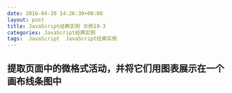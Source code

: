 ```yaml
---
date: 2016-04-30 14:26:30+00:00
layout: post
title: JavaScript经典实例 示例19-3
categories: JavaScript经典实例
tags:  JavaScript  JavaScript经典实例
---
```

提取页面中的微格式活动，并将它们用图表展示在一个画布线条图中
----------------

<html>
    <head>
        <title>Microformats</title>
        <script type="text/javascript">
            window.onload = function() {
                var events = document.querySelectorAll('[class="vevent"]'),
                    v = events,
                    days = new Array();
                
                for (var i = 0; i < events.length; i++) {
                    var dstart = events[i].querySelectorAll('[class="dtstart"]'),
                        dt;
                    
                    if (dstart[0].tagName === 'SPAN') {
                        if (dstart[0].textContent) {
                            dt = dstart[0].textContent;
                        } else {
                            dt = dstart[0].innerText;
                        }
                    } else if (dstart[0].tagName === 'ABBR') {
                        dt = dstart[0].title;
                    }
                    
                    var day = parseInt(dt.split('-')[2]);
                    
                    days.push(day);
                }
                
                var ctx = document.getElementById('calendar').getContext('2d');
                
                // 绘制
                days.sort(function(a, b) {return a - b});
                ctx.fillStyle = 'red';
                ctx.strokeStyle = 'black';
                ctx.beginPath();
                ctx.moveTo(0, 100);
                ctx.lineTo(280, 100);
                ctx.stroke();
                
                for (var i = 0; i < days.length; i++) {
                    var x1 = days[i] * 10,
                        t1 = 70,
                        x2 = 5,
                        t2 = 30;
                    ctx.fillRect(x1, t1, x2, t2);
                }
                
            }
            
        </script>
    </head>
    <body>
        <div>
            <p>
                <span class="vevent">
                    <span class="summary">Monkey Play Time</span>
                    on <span class="dtstart">2010-02-05</span>
                    at <span class="location">St. Louis Zoo</span>
                </span>
            </p>
        </div>
        <div class="vevent">
            <abbr class="dtstart" title="2010-02-25">February 25th</abbr>
            <abbr class="dtend" title="2010-02-26"> 2010</abbr>
            <span class="summary">Event</span>
        </div>
        <p>
            <span class="vevent">
                <span class="summary">Tiger Feeding</span>
                on <span class="dtstart">2010-02-10</span>
                at <span class="location">St. Louis Zoo</span>
            </span>
        </p>
        <p>
            <span class="vevent">
                <span class="summary">Penguin Swimming</span>
                on <span class="dtstart">2010-02-10</span>
                at <span class="location">St. Louis Zoo</span>
            </span>
        </p>
        <div class="vevent">
            <abbr class="dtstart" title="2010-02-19">February 19th</abbr>
            <abbr class="dtend" title="2010-02-26"> 2010</abbr>
            <span class="summary">Sea Lion Show</span>
        </div>
        <canvas id="calendar" style="width: 600px; height: 100px; margin: 10px;">
            <p>Dates</p>
        </canvas>
    </body>
</html>

源码如下：

``` php
<!DOCTYPE html>
<html>
    <head>
        <title>Microformats</title>
        <script type="text/javascript">
            window.onload = function() {
                var events = document.querySelectorAll('[class="vevent"]'),
                    v = events,
                    days = new Array();
                
                for (var i = 0; i < events.length; i++) {
                    var dstart = events[i].querySelectorAll('[class="dtstart"]'),
                        dt;
                    
                    if (dstart[0].tagName === 'SPAN') {
                        if (dstart[0].textContent) {
                            dt = dstart[0].textContent;
                        } else {
                            dt = dstart[0].innerText;
                        }
                    } else if (dstart[0].tagName === 'ABBR') {
                        dt = dstart[0].title;
                    }
                    
                    var day = parseInt(dt.split('-')[2]);
                    
                    days.push(day);
                }
                
                var ctx = document.getElementById('calendar').getContext('2d');
                
                // 绘制
                days.sort(function(a, b) {return a - b});
                ctx.fillStyle = 'red';
                ctx.strokeStyle = 'black';
                ctx.beginPath();
                ctx.moveTo(0, 100);
                ctx.lineTo(280, 100);
                ctx.stroke();
                
                for (var i = 0; i < days.length; i++) {
                    var x1 = days[i] * 10,
                        t1 = 70,
                        x2 = 5,
                        t2 = 30;
                    ctx.fillRect(x1, t1, x2, t2);
                }
                
            }
            
        </script>
    </head>
    <body>
        <div>
            <p>
                <span class="vevent">
                    <span class="summary">Monkey Play Time</span>
                    on <span class="dtstart">2010-02-05</span>
                    at <span class="location">St. Louis Zoo</span>
                </span>
            </p>
        </div>
        <div class="vevent">
            <abbr class="dtstart" title="2010-02-25">February 25th</abbr>
            <abbr class="dtend" title="2010-02-26"> 2010</abbr>
            <span class="summary">Event</span>
        </div>
        <p>
            <span class="vevent">
                <span class="summary">Tiger Feeding</span>
                on <span class="dtstart">2010-02-10</span>
                at <span class="location">St. Louis Zoo</span>
            </span>
        </p>
        <p>
            <span class="vevent">
                <span class="summary">Penguin Swimming</span>
                on <span class="dtstart">2010-02-10</span>
                at <span class="location">St. Louis Zoo</span>
            </span>
        </p>
        <div class="vevent">
            <abbr class="dtstart" title="2010-02-19">February 19th</abbr>
            <abbr class="dtend" title="2010-02-26"> 2010</abbr>
            <span class="summary">Sea Lion Show</span>
        </div>
        <canvas id="calendar" style="width: 600px; height: 100px; margin: 10px;">
            <p>Dates</p>
        </canvas>
    </body>
</html>
``` 
